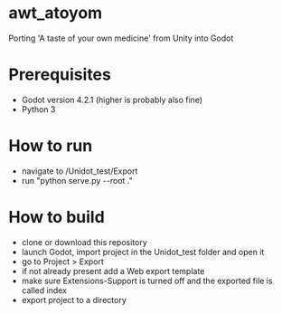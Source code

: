 # awt_atoyom
Porting 'A taste of your own medicine' from Unity into Godot 

# Prerequisites

- Godot version 4.2.1 (higher is probably also fine)
- Python 3

# How to run

- navigate to /Unidot_test/Export
- run "python serve.py --root ."

# How to build

- clone or download this repository
- launch Godot, import project in the Unidot_test folder and open it
- go to Project > Export
- if not already present add a Web export template
- make sure Extensions-Support is turned off and the exported file is called index
- export project to a directory

